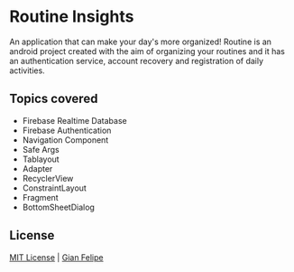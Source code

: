 # Routine Insights
An application that can make your day's more organized!
Routine is an android project created with the aim of organizing your routines and it has an authentication service, account recovery and registration of daily activities.

## Topics covered
 - Firebase Realtime Database
 - Firebase Authentication
 - Navigation Component
 - Safe Args
 - Tablayout
 - Adapter
 - RecyclerView
 - ConstraintLayout
 - Fragment
 - BottomSheetDialog
 
 ## License
[MIT License](./LICENSE) | [Gian Felipe](https://github.com/Gian-f)
